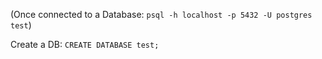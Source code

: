﻿(Once connected to a Database: ```psql -h localhost -p 5432 -U postgres test```)

Create a DB: ```CREATE DATABASE test;```
